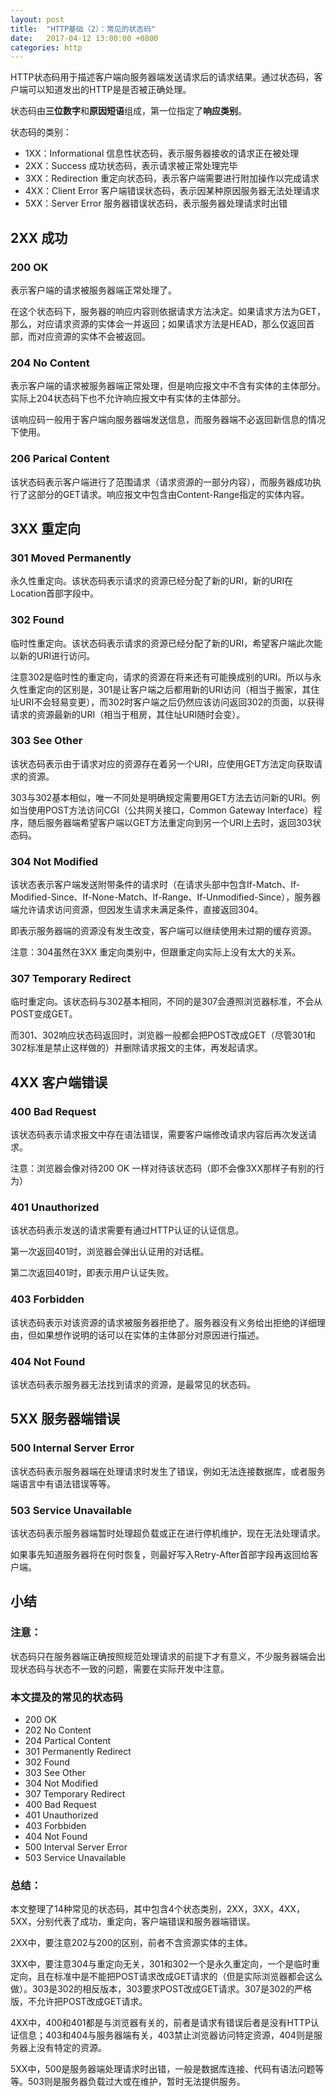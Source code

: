 ```yaml
---
layout: post
title:  "HTTP基础（2）：常见的状态码"
date:   2017-04-12 13:00:00 +0800
categories: http
---
```

HTTP状态码用于描述客户端向服务器端发送请求后的请求结果。通过状态码，客户端可以知道发出的HTTP是是否被正确处理。

状态码由**三位数字**和**原因短语**组成，第一位指定了**响应类别**。

状态码的类别：

- 1XX：Informational 信息性状态码，表示服务器接收的请求正在被处理
- 2XX：Success 成功状态码，表示请求被正常处理完毕
- 3XX：Redirection 重定向状态码，表示客户端需要进行附加操作以完成请求
- 4XX：Client Error 客户端错误状态码，表示因某种原因服务器无法处理请求
- 5XX：Server Error 服务器错误状态码，表示服务器处理请求时出错

## 2XX 成功

### 200 OK

表示客户端的请求被服务器端正常处理了。

在这个状态码下，服务器的响应内容则依据请求方法决定。如果请求方法为GET，那么，对应请求资源的实体会一并返回；如果请求方法是HEAD，那么仅返回首部，而对应资源的实体不会被返回。

### 204 No Content

表示客户端的请求被服务器端正常处理，但是响应报文中不含有实体的主体部分。实际上204状态码下也不允许响应报文中有实体的主体部分。

该响应码一般用于客户端向服务器端发送信息，而服务器端不必返回新信息的情况下使用。

### 206 Parical Content

该状态码表示客户端进行了范围请求（请求资源的一部分内容），而服务器成功执行了这部分的GET请求。响应报文中包含由Content-Range指定的实体内容。

## 3XX 重定向

### 301 Moved Permanently

永久性重定向。该状态码表示请求的资源已经分配了新的URI，新的URI在Location首部字段中。

### 302 Found

临时性重定向。该状态码表示请求的资源已经分配了新的URI，希望客户端此次能以新的URI进行访问。

注意302是临时性的重定向，请求的资源在将来还有可能换成别的URI。所以与永久性重定向的区别是，301是让客户端之后都用新的URI访问（相当于搬家，其住址URI不会轻易变更），而302时客户端之后仍然应该访问返回302的页面，以获得请求的资源最新的URI（相当于租房，其住址URI随时会变）。

### 303 See Other

该状态码表示由于请求对应的资源存在着另一个URI，应使用GET方法定向获取请求的资源。

303与302基本相似，唯一不同处是明确规定需要用GET方法去访问新的URI。例如当使用POST方法访问CGI（公共网关接口，Common Gateway Interface）程序，随后服务器端希望客户端以GET方法重定向到另一个URI上去时，返回303状态码。

### 304 Not Modified

该状态表示客户端发送附带条件的请求时（在请求头部中包含If-Match、If-Modified-Since、If-None-Match、If-Range、If-Unmodified-Since），服务器端允许请求访问资源，但因发生请求未满足条件，直接返回304。

即表示服务器端的资源没有发生改变，客户端可以继续使用未过期的缓存资源。

注意：304虽然在3XX 重定向类别中，但跟重定向实际上没有太大的关系。

### 307 Temporary Redirect

临时重定向。该状态码与302基本相同，不同的是307会遵照浏览器标准，不会从POST变成GET。

而301、302响应状态码返回时，浏览器一般都会把POST改成GET（尽管301和302标准是禁止这样做的）并删除请求报文的主体，再发起请求。

## 4XX 客户端错误

### 400 Bad Request

该状态码表示请求报文中存在语法错误，需要客户端修改请求内容后再次发送请求。

注意：浏览器会像对待200 OK 一样对待该状态码（即不会像3XX那样子有别的行为）

### 401 Unauthorized

该状态码表示发送的请求需要有通过HTTP认证的认证信息。

第一次返回401时，浏览器会弹出认证用的对话框。

第二次返回401时，即表示用户认证失败。

### 403 Forbidden

该状态码表示对该资源的请求被服务器拒绝了。服务器没有义务给出拒绝的详细理由，但如果想作说明的话可以在实体的主体部分对原因进行描述。

### 404 Not Found

该状态码表示服务器无法找到请求的资源，是最常见的状态码。

## 5XX 服务器端错误

### 500 Internal Server Error

该状态码表示服务器端在处理请求时发生了错误，例如无法连接数据库，或者服务端语言中有语法错误等等。

### 503 Service Unavailable

该状态码表示服务器端暂时处理超负载或正在进行停机维护，现在无法处理请求。

如果事先知道服务器将在何时恢复，则最好写入Retry-After首部字段再返回给客户端。


## 小结

### 注意：

状态码只在服务器端正确按照规范处理请求的前提下才有意义，不少服务器端会出现状态码与状态不一致的问题，需要在实际开发中注意。

### 本文提及的常见的状态码

- 200 OK
- 202 No Content
- 204 Partical Content
- 301 Permanently Redirect
- 302 Found
- 303 See Other
- 304 Not Modified
- 307 Temporary Redirect
- 400 Bad Request
- 401 Unauthorized
- 403 Forbbiden
- 404 Not Found
- 500 Interval Server Error
- 503 Service Unavailable

### 总结：

本文整理了14种常见的状态码，其中包含4个状态类别，2XX，3XX，4XX，5XX，分别代表了成功，重定向，客户端错误和服务器端错误。

2XX中，要注意202与200的区别，前者不含资源实体的主体。

3XX中，要注意304与重定向无关，301和302一个是永久重定向，一个是临时重定向，且在标准中是不能把POST请求改成GET请求的（但是实际浏览器都会这么做）。303是302的相反版本，303要求POST改成GET请求。307是302的严格版，不允许把POST改成GET请求。

4XX中，400和401都是与浏览器有关的，前者是请求有错误后者是没有HTTP认证信息；403和404与服务器端有关，403禁止浏览器访问特定资源，404则是服务器上没有特定的资源。

5XX中，500是服务器端处理请求时出错，一般是数据库连接、代码有语法问题等等。503则是服务器负载过大或在维护，暂时无法提供服务。

